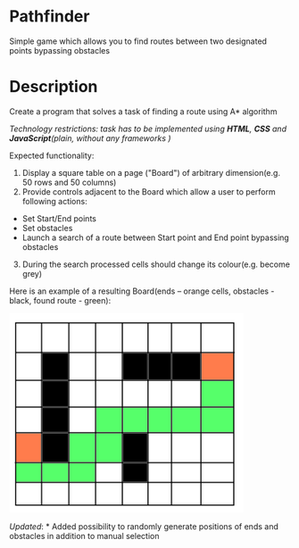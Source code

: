 # Pathfinder
Simple game which allows you to find routes between two designated points bypassing obstacles 

# Description
Create a program that solves a task of finding a route using А* algorithm

_Technology restrictions: task has to be implemented using **HTML**, **CSS** and **JavaScript**(plain, without any frameworks )_

Expected functionality:

1. Display a square table on a page ("Board") of arbitrary dimension(e.g. 50 rows and 50 columns)
2. Provide controls adjacent to the Board which allow a user to perform following actions: 
  * Set Start/End points
  * Set obstacles
  * Launch a search of a route between Start point and End point bypassing obstacles 

3. During the search processed cells should change its colour(e.g. become grey)

Here is an example of a resulting Board(ends – orange cells, obstacles - black, found route - green):

![Board](Board.png)


_Updated_: 
    * Added possibility to randomly generate positions of ends and obstacles in addition to manual selection 